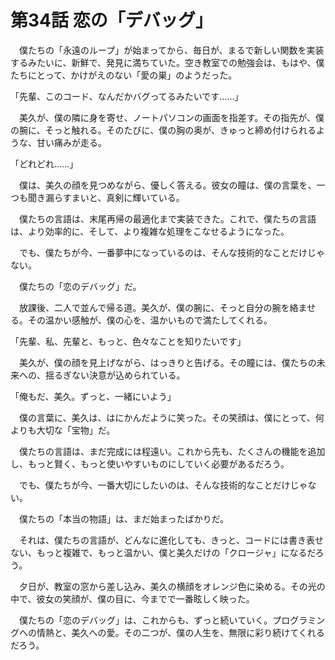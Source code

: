 # 第34話 恋の「デバッグ」

　僕たちの「永遠のループ」が始まってから、毎日が、まるで新しい関数を実装するみたいに、新鮮で、発見に満ちていた。空き教室での勉強会は、もはや、僕たちにとって、かけがえのない「愛の巣」のようだった。

「先輩、このコード、なんだかバグってるみたいです……」

　美久が、僕の隣に身を寄せ、ノートパソコンの画面を指差す。その指先が、僕の腕に、そっと触れる。そのたびに、僕の胸の奥が、きゅっと締め付けられるような、甘い痛みが走る。

「どれどれ……」

　僕は、美久の顔を見つめながら、優しく答える。彼女の瞳は、僕の言葉を、一つも聞き漏らすまいと、真剣に輝いている。

　僕たちの言語は、末尾再帰の最適化まで実装できた。これで、僕たちの言語は、より効率的に、そして、より複雑な処理をこなせるようになった。

　でも、僕たちが今、一番夢中になっているのは、そんな技術的なことだけじゃない。

　僕たちの「恋のデバッグ」だ。

　放課後、二人で並んで帰る道。美久が、僕の腕に、そっと自分の腕を絡ませる。その温かい感触が、僕の心を、温かいもので満たしてくれる。

「先輩、私、先輩と、もっと、色々なことを知りたいです」

　美久が、僕の顔を見上げながら、はっきりと告げる。その瞳には、僕たちの未来への、揺るぎない決意が込められている。

「俺もだ、美久。ずっと、一緒にいよう」

　僕の言葉に、美久は、はにかんだように笑った。その笑顔は、僕にとって、何よりも大切な「宝物」だ。

　僕たちの言語は、まだ完成には程遠い。これから先も、たくさんの機能を追加し、もっと賢く、もっと使いやすいものにしていく必要があるだろう。

　でも、僕たちが今、一番大切にしたいのは、そんな技術的なことだけじゃない。

　僕たちの「本当の物語」は、まだ始まったばかりだ。

　それは、僕たちの言語が、どんなに進化しても、きっと、コードには書き表せない、もっと複雑で、もっと温かい、僕と美久だけの「クロージャ」になるだろう。

　夕日が、教室の窓から差し込み、美久の横顔をオレンジ色に染める。その光の中で、彼女の笑顔が、僕の目に、今までで一番眩しく映った。

　僕たちの「恋のデバッグ」は、これからも、ずっと続いていく。プログラミングへの情熱と、美久への愛。その二つが、僕の人生を、無限に彩り続けてくれるだろう。